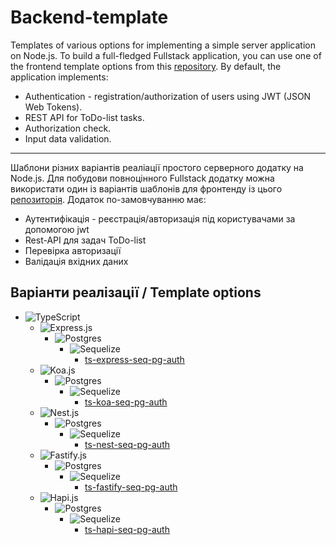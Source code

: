 # Backend-template

Templates of various options for implementing a simple server application on Node.js.
To build a full-fledged Fullstack application, you can use one of the frontend template options from this [repository](https://github.com/Smaylukk/frontend-template).
By default, the application implements:

- Authentication - registration/authorization of users using JWT (JSON Web Tokens).
- REST API for ToDo-list tasks.
- Authorization check.
- Input data validation.

---

Шаблони різних варіантів реаліації простого серверного додатку на Node.js.
Для побудови повноцінного Fullstack додатку можна використати один із варіантів шаблонів для фронтенду із цього [репозиторія](https://github.com/Smaylukk/frontend-template).
Додаток по-замовчуванню має:

- Аутентифікація - реєстрація/авторизація під користувачами за допомогою jwt
- Rest-API для задач ToDo-list
- Перевірка авторизації
- Валідація вхідних даних

## Варіанти реалізації / Template options

- ![TypeScript](https://img.shields.io/badge/typescript-%23007ACC.svg?style=for-the-badge&logo=typescript&logoColor=white)
  - ![Express.js](https://img.shields.io/badge/express.js-%23404d59.svg?style=for-the-badge&logo=express&logoColor=%2361DAFB)
    - ![Postgres](https://img.shields.io/badge/postgres-%23316192.svg?style=for-the-badge&logo=postgresql&logoColor=white)
      - ![Sequelize](https://img.shields.io/badge/Sequelize-52B0E7?style=for-the-badge&logo=Sequelize&logoColor=white)
        - [ts-express-seq-pg-auth](https://github.com/Smaylukk/backend-template/tree/ts-express-seq-pg-auth)
  - ![Koa.js](https://img.shields.io/badge/koa.js-%234d59.svg?style=for-the-badge&logoColor=%2361DAFB)
    - ![Postgres](https://img.shields.io/badge/postgres-%23316192.svg?style=for-the-badge&logo=postgresql&logoColor=white)
      - ![Sequelize](https://img.shields.io/badge/Sequelize-52B0E7?style=for-the-badge&logo=Sequelize&logoColor=white)
        - [ts-koa-seq-pg-auth](https://github.com/Smaylukk/backend-template/tree/ts-koa-seq-pg-auth)
  - ![Nest.js](https://img.shields.io/badge/nestjs-E0234E?style=for-the-badge&logo=nestjs&logoColor=white)
    - ![Postgres](https://img.shields.io/badge/postgres-%23316192.svg?style=for-the-badge&logo=postgresql&logoColor=white)
      - ![Sequelize](https://img.shields.io/badge/Sequelize-52B0E7?style=for-the-badge&logo=Sequelize&logoColor=white)
        - [ts-nest-seq-pg-auth](https://github.com/Smaylukk/backend-template/tree/ts-nest-seq-pg-auth)
  - ![Fastify.js](https://img.shields.io/badge/fastify-202020?style=for-the-badge&logo=fastify&logoColor=white)
    - ![Postgres](https://img.shields.io/badge/postgres-%23316192.svg?style=for-the-badge&logo=postgresql&logoColor=white)
      - ![Sequelize](https://img.shields.io/badge/Sequelize-52B0E7?style=for-the-badge&logo=Sequelize&logoColor=white)
        - [ts-fastify-seq-pg-auth](https://github.com/Smaylukk/backend-template/tree/ts-fastify-seq-pg-auth)
  - ![Hapi.js](https://img.shields.io/badge/hapi-123?style=for-the-badge&logo=hapi&logoColor=white)
    - ![Postgres](https://img.shields.io/badge/postgres-%23316192.svg?style=for-the-badge&logo=postgresql&logoColor=white)
      - ![Sequelize](https://img.shields.io/badge/Sequelize-52B0E7?style=for-the-badge&logo=Sequelize&logoColor=white)
        - [ts-hapi-seq-pg-auth](https://github.com/Smaylukk/backend-template/tree/ts-hapi-seq-pg-auth)
